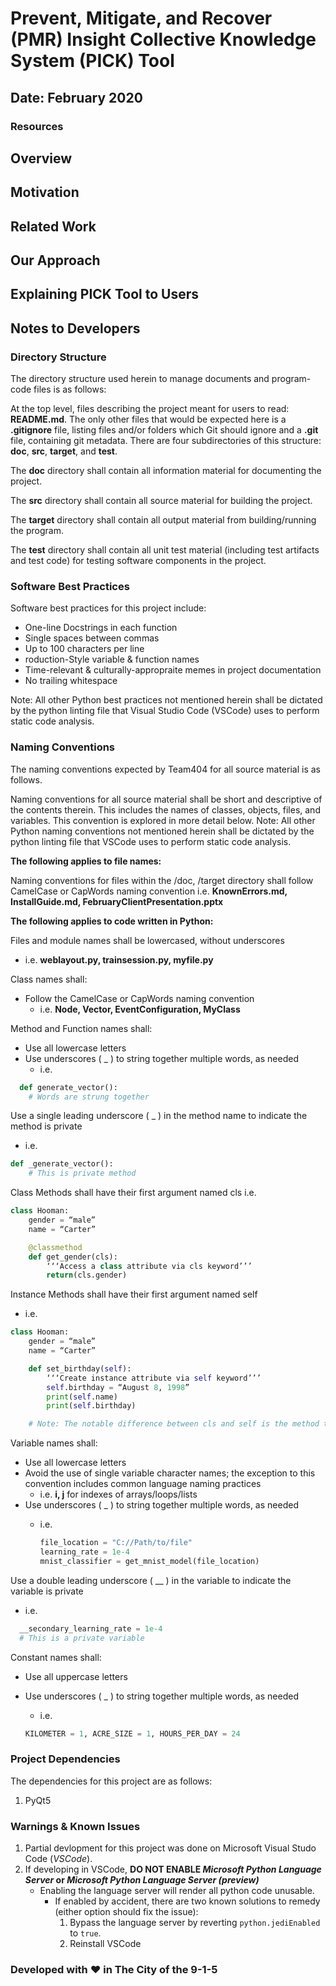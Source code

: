 # Prevent, Mitigate, and Recover (PMR) Insight Collective Knowledge System (PICK) Tool

## Date: February 2020

### Resources

## Overview

## Motivation

## Related Work

## Our Approach

## Explaining PICK Tool to Users

## Notes to Developers

### Directory Structure

The directory structure used herein to manage documents and program-code files is as follows:

At the top level, files describing the project meant for users to read: **README.md**. The only other files that would be expected here is a **.gitignore** file, listing files and/or folders which Git should ignore and a **.git** file, containing git metadata. There are four subdirectories of this structure: **doc**, **src**, **target**, and **test**.

The **doc** directory shall contain all information material for documenting the project.

The **src** directory shall contain all source material for building the project.

The **target** directory shall contain all output material from building/running the program.

The **test** directory shall contain all unit test material (including test artifacts and test code) for testing software components in the project.

### Software Best Practices

Software best practices for this project include:

* One-line Docstrings in each function
* Single spaces between commas
* Up to 100 characters per line
* roduction-Style variable & function names
* Time-relevant & culturally-appropraite memes in project documentation
* No trailing whitespace

Note: All other Python best practices not mentioned herein shall be dictated by the python linting file that Visual Studio Code (VSCode) uses to perform static code analysis.

### Naming Conventions

The naming conventions expected by Team404 for all source material is as follows.

Naming conventions for all source material shall be short and descriptive of the contents therein. This includes the names of classes, objects, files, and variables. This convention is explored in more detail below. Note: All other Python naming conventions not mentioned herein shall be dictated by the python linting file that VSCode uses to perform static code analysis.

**The following applies to file names:**

Naming conventions for files within the /doc, /target directory shall follow CamelCase or CapWords naming convention
i.e. **KnownErrors.md, InstallGuide.md, FebruaryClientPresentation.pptx**

**The following applies to code written in Python:**

Files and module names shall be lowercased, without underscores

* i.e. **weblayout.py, trainsession.py, myfile.py**

Class names shall:

* Follow the CamelCase or CapWords naming convention
  * i.e. **Node, Vector, EventConfiguration, MyClass**

Method and Function names shall:

* Use all lowercase letters
* Use underscores ( _ ) to string together multiple words, as needed
  * i.e.

```python
  def generate_vector():
    # Words are strung together
  ```

Use a single leading underscore ( _ ) in the method name to indicate the method is private

* i.e.

```python
def _generate_vector():
    # This is private method
```

Class Methods shall have their first argument named cls
i.e.

```python
class Hooman:
    gender = “male”
    name = “Carter”

    @classmethod
    def get_gender(cls):
        ‘‘‘Access a class attribute via cls keyword’’’
        return(cls.gender)
```

Instance Methods shall have their first argument named self

* i.e.

```python
class Hooman:
    gender = “male”
    name = “Carter”

    def set_birthday(self):
        ‘‘‘Create instance attribute via self keyword’’’
        self.birthday = “August 8, 1998”
        print(self.name)
        print(self.birthday)

    # Note: The notable difference between cls and self is the method type
```

Variable names shall:

* Use all lowercase letters
* Avoid the use of single variable character names; the exception to this convention includes common language naming practices
  * i.e. **i, j** for indexes of arrays/loops/lists
* Use underscores ( _ ) to string together multiple words, as needed
  * i.e.

    ```python
    file_location = "C://Path/to/file"
    learning_rate = 1e-4
    mnist_classifier = get_mnist_model(file_location)
    ```

Use a double leading underscore ( __ ) in the variable to indicate the variable is private

* i.e.

```python
  __secondary_learning_rate = 1e-4
  # This is a private variable
  ```

Constant names shall:

* Use all uppercase letters
* Use underscores ( _ ) to string together multiple words, as needed
  * i.e.

  ```python
  KILOMETER = 1, ACRE_SIZE = 1, HOURS_PER_DAY = 24
  ```

### Project Dependencies

The dependencies for this project are as follows:

1. PyQt5

### Warnings & Known Issues

1. Partial devlopment for this project was done on Microsoft Visual Studo Code (*VSCode*).
2. If developing in VSCode, **DO NOT ENABLE *Microsoft Python Language Server* or *Microsoft Python Language Server (preview)***
    * Enabling the language server will render all python code unusable.
        * If enabled by accident, there are two known solutions to remedy (either option should fix the issue):
            1. Bypass the language server by reverting ```python.jediEnabled``` to ```true```.
            2. Reinstall VSCode

### Developed with ❤️ in The City of the 9-1-5

